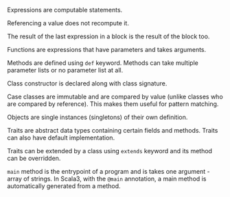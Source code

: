 Expressions are computable statements.

Referencing a value does not recompute it.

The result of the last expression in a block is the result of the block too.

Functions are expressions that have parameters and takes arguments.

Methods are defined using `def` keyword. Methods can take multiple parameter lists or no parameter list at all.

Class constructor is declared along with class signature.

Case classes are immutable and are compared by value (unlike classes who are compared by reference). This makes them useful for pattern matching.

Objects are single instances (singletons) of their own definition.

Traits are abstract data types containing certain fields and methods. Traits can also have default implementation.

Traits can be extended by a class using `extends` keyword and its method can be overridden.

`main` method is the entrypoint of a program and is takes one argument - array of strings. In Scala3, with the `@main` annotation, a main method is automatically generated from a method.



